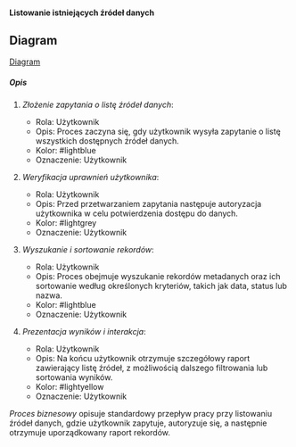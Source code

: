 #### Listowanie istniejących źródeł danych

## Diagram

[Diagram](diagram_listowanie_zrodel_danych.puml)

##### Opis

1. *Złożenie zapytania o listę źródeł danych*:
    *   Rola: Użytkownik
    *   Opis: Proces zaczyna się, gdy użytkownik wysyła zapytanie o listę wszystkich dostępnych źródeł danych.
    *   Kolor: #lightblue
    *   Oznaczenie: Użytkownik

2. *Weryfikacja uprawnień użytkownika*:
    *   Rola: Użytkownik
    *   Opis: Przed przetwarzaniem zapytania następuje autoryzacja użytkownika w celu potwierdzenia dostępu do danych.
    *   Kolor: #lightgrey
    *   Oznaczenie: Użytkownik

3. *Wyszukanie i sortowanie rekordów*:
    *   Rola: Użytkownik
    *   Opis: Proces obejmuje wyszukanie rekordów metadanych oraz ich sortowanie według określonych kryteriów, takich jak data, status lub nazwa.
    *   Kolor: #lightblue
    *   Oznaczenie: Użytkownik

4. *Prezentacja wyników i interakcja*:
    *   Rola: Użytkownik
    *   Opis: Na końcu użytkownik otrzymuje szczegółowy raport zawierający listę źródeł, z możliwością dalszego filtrowania lub sortowania wyników.
    *   Kolor: #lightyellow
    *   Oznaczenie: Użytkownik

*Proces biznesowy* opisuje standardowy przepływ pracy przy listowaniu źródeł danych, gdzie użytkownik zapytuje, autoryzuje się, a następnie otrzymuje uporządkowany raport rekordów.